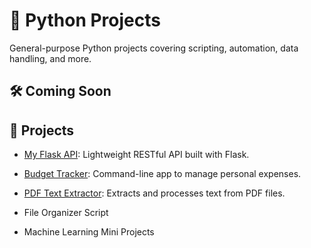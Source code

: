 # 🐍 Python Projects
General-purpose Python projects covering scripting, automation, data handling, and more.
## 🛠️ Coming Soon
## 📁 Projects
- [My Flask API](https://github.com/JonWilla/flask-api): Lightweight RESTful API built with Flask.
- [Budget Tracker](https://github.com/JonWilla/python-budget-tracker): Command-line app to manage personal expenses.
- [PDF Text Extractor](https://github.com/JonWilla/python-pdf-extractor): Extracts and processes text from PDF files.

- File Organizer Script
- Machine Learning Mini Projects
